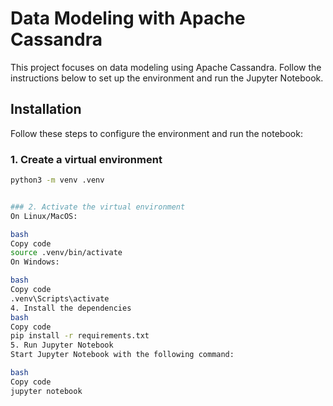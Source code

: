 # Data Modeling with Apache Cassandra

This project focuses on data modeling using Apache Cassandra. Follow the instructions below to set up the environment and run the Jupyter Notebook.

## Installation

Follow these steps to configure the environment and run the notebook:

### 1. Create a virtual environment

```bash
python3 -m venv .venv


### 2. Activate the virtual environment
On Linux/MacOS:

bash
Copy code
source .venv/bin/activate
On Windows:

bash
Copy code
.venv\Scripts\activate
4. Install the dependencies
bash
Copy code
pip install -r requirements.txt
5. Run Jupyter Notebook
Start Jupyter Notebook with the following command:

bash
Copy code
jupyter notebook
